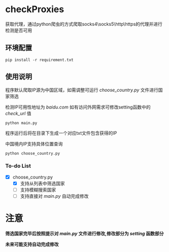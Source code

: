 # checkProxies
获取代理，通过python爬虫的方式爬取socks4\socks5\http\https的代理并进行检测是否可用
## 环境配置
```angular2html
pip install -r requirement.txt
```
## 使用说明
程序默认爬取IP源为中国区域，如需调整可运行 *choose_country.py* 文件进行国家筛选

检测IP可用性地址为 *baidu.com* 如有访问外网需求可修改setting函数中的 *check_url* 值
```
python main.py
```
程序运行后将在目录下生成一个对应txt文件包含获得的IP

中国境内IP支持具体位置查询 

```angular2html
python choose_country.py
```
### To-do List
- [x] choose_country.py
  - [x] 支持从列表中筛选国家
  - [ ] 支持模糊搜索国家
  - [ ] 支持直接对 *main.py* 自动完成修改
# 注意
**筛选国家完毕后按照提示对 _main.py_ 文件进行修改,修改部分为 _setting_ 函数部分**

**未来可能支持自动完成修改**



